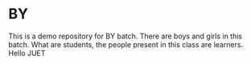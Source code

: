 # BY
This is a demo repository for BY batch.
There are boys and girls in this batch.
What are students, the people present in this class are learners.
Hello JUET